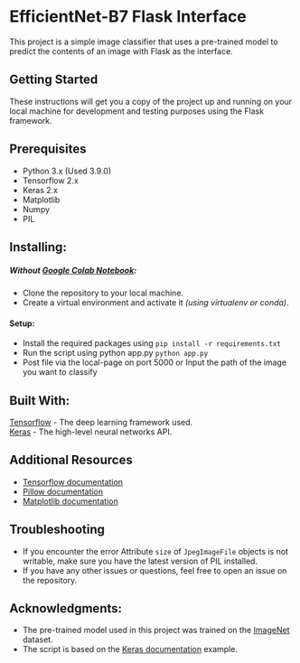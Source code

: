 # EfficientNet-B7 Flask Interface
This project is a simple image classifier that uses a pre-trained model to predict the contents of an image with Flask as the interface.

## Getting Started
These instructions will get you a copy of the project up and running on your local machine for development and testing purposes using the Flask framework.

## Prerequisites
- Python 3.x (Used 3.9.0)
- Tensorflow 2.x 
- Keras 2.x 
- Matplotlib
- Numpy
- PIL

## Installing:
##### Without <a href="https://colab.research.google.com/notebook" target="_blank">Google Colab Notebook</a>:
- Clone the repository to your local machine.
- Create a virtual environment and activate it *(using virtualenv or conda)*.
#### Setup:
- Install the required packages using `pip install -r requirements.txt`
- Run the script using python app.py `python app.py`
- Post file via the local-page on port 5000 or Input the path of the image you want to classify

## Built With:
<a href="https://www.tensorflow.org/" target="_blank">Tensorflow</a> - The deep learning framework used.<br>
<a href="https://keras.io/" target="_blank">Keras</a> - The high-level neural networks API.

## Additional Resources
- <a href="https://www.tensorflow.org/api_docs/python/tf/all_symbols" target="_blank">Tensorflow documentation</a>
- <a href="https://pillow.readthedocs.io/en/stable/" target="_blank">Pillow documentation</a>
- <a href="https://matplotlib.org/3.3.3/contents.html" target="_blank">Matplotlib documentation</a>


## Troubleshooting
- If you encounter the error Attribute `size` of `JpegImageFile` objects is not writable, make sure you have the latest version of PIL installed.
- If you have any other issues or questions, feel free to open an issue on the repository.

## Acknowledgments:
- The pre-trained model used in this project was trained on the <a href="https://image-net.org/" target="_blank">ImageNet</a> dataset.
- The script is based on the <a href="https://keras.io/examples/vision/image_classification_from_scratch/" target="_blank">Keras documentation</a> example.
